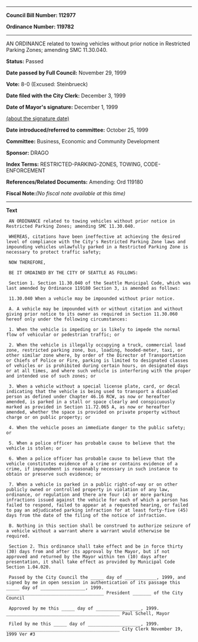 

********

**Council Bill Number: 112977**
   
**Ordinance Number: 119782**
********

 AN ORDINANCE related to towing vehicles without prior notice in Restricted Parking Zones; amending SMC 11.30.040.

**Status:** Passed
   
**Date passed by Full Council:** November 29, 1999
   
**Vote:** 8-0 (Excused: Steinbrueck)
   
**Date filed with the City Clerk:** December 3, 1999
   
**Date of Mayor's signature:** December 1, 1999
   
[(about the signature date)](/~public/approvaldate.htm)
   
   
   
**Date introduced/referred to committee:** October 25, 1999
   
**Committee:** Business, Economic and Community Development
   
**Sponsor:** DRAGO
   
   
**Index Terms:** RESTRICTED-PARKING-ZONES, TOWING, CODE-ENFORCEMENT

**References/Related Documents:** Amending: Ord 119180

**Fiscal Note:**_(No fiscal note available at this time)_

********

**Text**
   
```
 AN ORDINANCE related to towing vehicles without prior notice in Restricted Parking Zones; amending SMC 11.30.040.

 WHEREAS, citations have been ineffective at achieving the desired level of compliance with the City's Restricted Parking Zone laws and impounding vehicles unlawfully parked in a Restricted Parking Zone is necessary to protect traffic safety;

 NOW THEREFORE,

 BE IT ORDAINED BY THE CITY OF SEATTLE AS FOLLOWS:

 Section 1. Section 11.30.040 of the Seattle Municipal Code, which was last amended by Ordinance 119180 Section 3, is amended as follows:

 11.30.040 When a vehicle may be impounded without prior notice.

 A. A vehicle may be impounded with or without citation and without giving prior notice to its owner as required in Section 11.30.060 hereof only under the following circumstances:

 1. When the vehicle is impeding or is likely to impede the normal flow of vehicular or pedestrian traffic; or

 2. When the vehicle is illegally occupying a truck, commercial load zone, restricted parking zone, bus, loading, hooded-meter, taxi, or other similar zone where, by order of the Director of Transportation or Chiefs of Police or Fire, parking is limited to designated classes of vehicles or is prohibited during certain hours, on designated days or at all times, and where such vehicle is interfering with the proper and intended use of such zones; or

 3. When a vehicle without a special license plate, card, or decal indicating that the vehicle is being used to transport a disabled person as defined under Chapter 46.16 RCW, as now or hereafter amended, is parked in a stall or space clearly and conspicuously marked as provided in Section 11.72.065 A, as now or hereafter amended, whether the space is provided on private property without charge or on public property; or

 4. When the vehicle poses an immediate danger to the public safety; or

 5. When a police officer has probable cause to believe that the vehicle is stolen; or

 6. When a police officer has probable cause to believe that the vehicle constitutes evidence of a crime or contains evidence of a crime, if impoundment is reasonably necessary in such instance to obtain or preserve such evidence; or

 7. When a vehicle is parked in a public right-of-way or on other publicly owned or controlled property in violation of any law, ordinance, or regulation and there are four (4) or more parking infractions issued against the vehicle for each of which a person has failed to respond, failed to appear at a requested hearing, or failed to pay an adjudicated parking infraction for at least forty-five (45) days from the date of the filing of the notice of infraction.

 B. Nothing in this section shall be construed to authorize seizure of a vehicle without a warrant where a warrant would otherwise be required.

 Section 2. This ordinance shall take effect and be in force thirty (30) days from and after its approval by the Mayor, but if not approved and returned by the Mayor within ten (10) days after presentation, it shall take effect as provided by Municipal Code Section 1.04.020.

 Passed by the City Council the _____ day of ____________, 1999, and signed by me in open session in authentication of its passage this _____ day of _________________, 1999. _____________________________________ President _______ of the City Council

 Approved by me this _____ day of _________________, 1999. ___________________________________________ Paul Schell, Mayor

 Filed by me this _____ day of ____________________, 1999. ___________________________________________ City Clerk November 19, 1999 Ver #3

```
